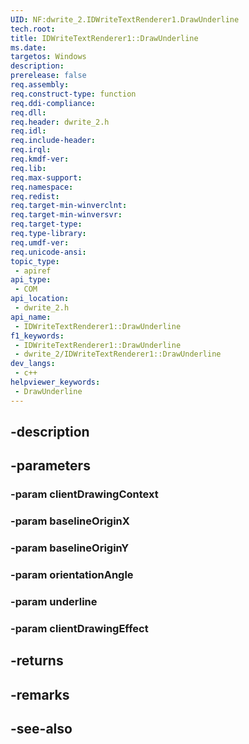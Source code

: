 ```yaml
---
UID: NF:dwrite_2.IDWriteTextRenderer1.DrawUnderline
tech.root: 
title: IDWriteTextRenderer1::DrawUnderline
ms.date: 
targetos: Windows
description: 
prerelease: false
req.assembly: 
req.construct-type: function
req.ddi-compliance: 
req.dll: 
req.header: dwrite_2.h
req.idl: 
req.include-header: 
req.irql: 
req.kmdf-ver: 
req.lib: 
req.max-support: 
req.namespace: 
req.redist: 
req.target-min-winverclnt: 
req.target-min-winversvr: 
req.target-type: 
req.type-library: 
req.umdf-ver: 
req.unicode-ansi: 
topic_type:
 - apiref
api_type:
 - COM
api_location:
 - dwrite_2.h
api_name:
 - IDWriteTextRenderer1::DrawUnderline
f1_keywords:
 - IDWriteTextRenderer1::DrawUnderline
 - dwrite_2/IDWriteTextRenderer1::DrawUnderline
dev_langs:
 - c++
helpviewer_keywords:
 - DrawUnderline
---
```


## -description

## -parameters

### -param clientDrawingContext

### -param baselineOriginX

### -param baselineOriginY

### -param orientationAngle

### -param underline

### -param clientDrawingEffect

## -returns

## -remarks

## -see-also

